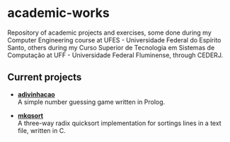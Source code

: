 academic-works
==============

Repository of academic projects and exercises, some done during my Computer Engineering course at UFES - Universidade Federal do Espírito Santo, others during my Curso Superior de Tecnologia em Sistemas de Computação at UFF - Universidade Federal Fluminense, through CEDERJ.

Current projects
----------------

- [**adivinhacao**](https://github.com/spidey/academic-works/tree/master/adivinhacao)  
	A simple number guessing game written in Prolog.

- [**mkqsort**](https://github.com/spidey/academic-works/tree/master/mkqsort)  
	A three-way radix quicksort implementation for sortings lines in a text file, written in C.
